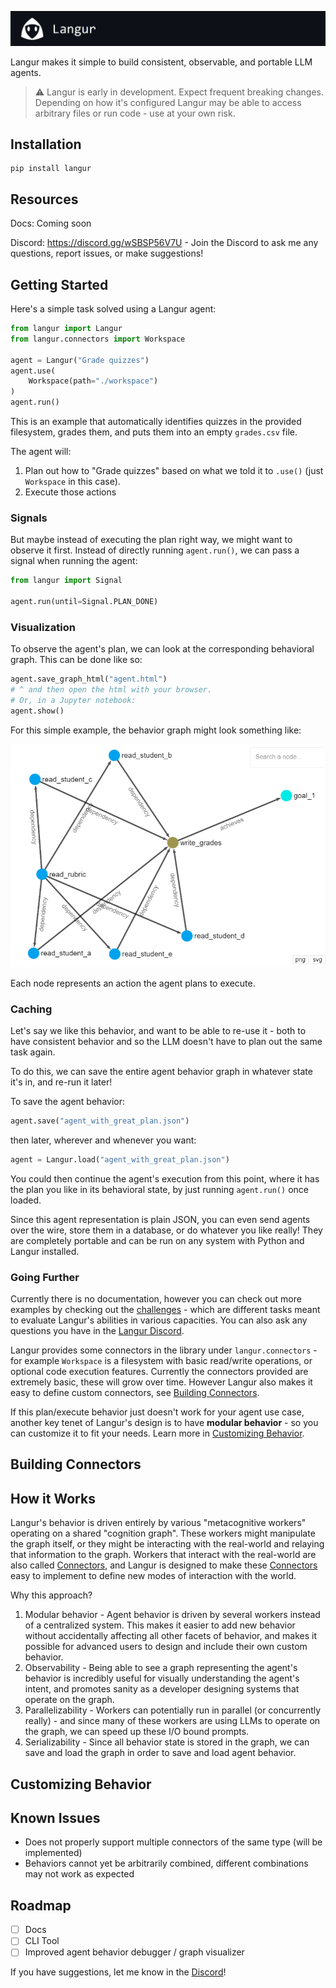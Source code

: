 ![](static/header.png)

Langur makes it simple to build consistent, observable, and portable LLM agents.

> ⚠️ Langur is early in development. Expect frequent breaking changes. Depending on how it's configured Langur may be able to access arbitrary files or run code - use at your own risk.

## Installation
```
pip install langur
```

## Resources

Docs: Coming soon

Discord: https://discord.gg/wSBSP56V7U - Join the Discord to ask me any questions, report issues, or make suggestions!

## Getting Started

Here's a simple task solved using a Langur agent:
```python
from langur import Langur
from langur.connectors import Workspace

agent = Langur("Grade quizzes")
agent.use(
    Workspace(path="./workspace")
)
agent.run()
```
This is an example that automatically identifies quizzes in the provided filesystem, grades them, and puts them into an empty `grades.csv` file.

The agent will:
1. Plan out how to "Grade quizzes" based on what we told it to `.use()` (just `Workspace` in this case).
2. Execute those actions

### Signals

But maybe instead of executing the plan right way, we might want to observe it first. Instead of directly running `agent.run()`, we can pass a signal when running the agent:
```python
from langur import Signal

agent.run(until=Signal.PLAN_DONE)
```

### Visualization
To observe the agent's plan, we can look at the corresponding behavioral graph. This can be done like so:
```python
agent.save_graph_html("agent.html")
# ^ and then open the html with your browser.
# Or, in a Jupyter notebook:
agent.show()
```
For this simple example, the behavior graph might look something like:

![](static/grading_graph.png)

Each node represents an action the agent plans to execute. 

### Caching

Let's say we like this behavior, and want to be able to re-use it - both to have consistent behavior and so the LLM doesn't have to plan out the same task again.

To do this, we can save the entire agent behavior graph in whatever state it's in, and re-run it later!

To save the agent behavior:
```python
agent.save("agent_with_great_plan.json")
```
then later, wherever and whenever you want:
```python
agent = Langur.load("agent_with_great_plan.json")
```

You could then continue the agent's execution from this point, where it has the plan you like in its behavioral state, by just running `agent.run()` once loaded.

Since this agent representation is plain JSON, you can even send agents over the wire, store them in a database, or do whatever you like really! They are completely portable and can be run on any system with Python and Langur installed.

### Going Further

Currently there is no documentation, however you can check out more examples by checking out the [challenges](./challenges) - which are different tasks meant to evaluate Langur's abilities in various capacities. You can also ask any questions you have in the [Langur Discord](https://discord.gg/wSBSP56V7U).

Langur provides some connectors in the library under `langur.connectors` - for example `Workspace` is a filesystem with basic read/write operations, or optional code execution features. Currently the connectors provided are extremely basic, these will grow over time. However Langur also makes it easy to define custom connectors, see [Building Connectors](#building-connectors).

If this plan/execute behavior just doesn't work for your agent use case, another key tenet of Langur's design is to have **modular behavior** - so you can customize it to fit your needs. Learn more in [Customizing Behavior](#customizing-behavior).

## Building Connectors

## How it Works
Langur's behavior is driven entirely by various "metacognitive workers" operating on a shared "cognition graph". These workers might manipulate the graph itself, or they might be interacting with the real-world and relaying that information to the graph. Workers that interact with the real-world are also called [Connectors](#building-connectors), and Langur is designed to make these [Connectors](#building-connectors) easy to implement to define new modes of interaction with the world.

Why this approach?
1. Modular behavior - Agent behavior is driven by several workers instead of a centralized system. This makes it easier to add new behavior without accidentally affecting all other facets of behavior, and makes it possible for advanced users to design and include their own custom behavior.
2. Observability - Being able to see a graph representing the agent's behavior is incredibly useful for visually understanding the agent's intent, and promotes sanity as a developer designing systems that operate on the graph.
3. Parallelizability - Workers can potentially run in parallel (or concurrently really) - and since many of these workers are using LLMs to operate on the graph, we can speed up these I/O bound prompts.
4. Serializability - Since all behavior state is stored in the graph, we can save and load the graph in order to save and load agent behavior.

## Customizing Behavior


## Known Issues
- Does not properly support multiple connectors of the same type (will be implemented)
- Behaviors cannot yet be arbitrarily combined, different combinations may not work as expected

## Roadmap
- [ ] Docs
- [ ] CLI Tool
- [ ] Improved agent behavior debugger / graph visualizer

If you have suggestions, let me know in the [Discord](https://discord.gg/wSBSP56V7U)!